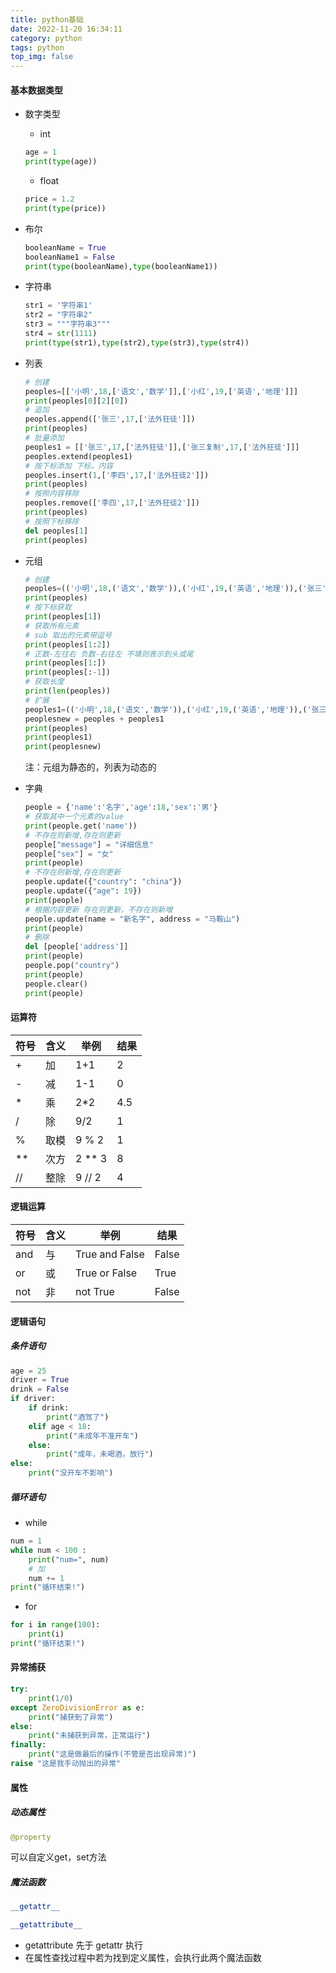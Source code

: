 ```yaml
---
title: python基础
date: 2022-11-20 16:34:11
category: python
tags: python
top_img: false
---
```


#### 基本数据类型

- 数字类型

  - int

  ```python
  age = 1
  print(type(age))
  ```

  - float

  ```python
  price = 1.2
  print(type(price))
  ```

- 布尔

  ```python
  booleanName = True
  booleanName1 = False
  print(type(booleanName),type(booleanName1))
  ```

- 字符串

  ``` python
  str1 = '字符串1'
  str2 = "字符串2"
  str3 = """字符串3"""
  str4 = str(1111)
  print(type(str1),type(str2),type(str3),type(str4))
  ```

- 列表

  ``` python
  # 创建
  peoples=[['小明',18,['语文','数学']],['小红',19,['英语','地理']]]
  print(peoples[0][2][0])
  # 追加
  peoples.append(['张三',17,['法外狂徒']])
  print(peoples)
  # 批量添加
  peoples1 = [['张三',17,['法外狂徒']],['张三复制',17,['法外狂徒']]]
  peoples.extend(peoples1)
  # 按下标添加 下标，内容
  peoples.insert(1,['李四',17,['法外狂徒2']])
  print(peoples)
  # 按照内容移除
  peoples.remove(['李四',17,['法外狂徒2']])
  print(peoples)
  # 按照下标移除
  del peoples[1]
  print(peoples)
  ```

- 元组

  ```python
  # 创建
  peoples=(('小明',18,('语文','数学')),('小红',19,('英语','地理')),('张三',17,('法外狂徒')))
  print(peoples)
  # 按下标获取
  print(peoples[1])
  # 获取所有元素
  # sub 取出的元素带逗号
  print(peoples[1:2])
  # 正数-左往右 负数-右往左 不填则表示到头或尾
  print(peoples[1:])
  print(peoples[:-1])
  # 获取长度
  print(len(peoples))
  # 扩展
  peoples1=(('小明',18,('语文','数学')),('小红',19,('英语','地理')),('张三',17,('法外狂徒')))
  peoplesnew = peoples + peoples1
  print(peoples)
  print(peoples1)
  print(peoplesnew)
  ```

  注：元组为静态的，列表为动态的

- 字典

  ``` python
  people = {'name':'名字','age':18,'sex':'男'}
  # 获取其中一个元素的value
  print(people.get('name'))
  # 不存在则新增,存在则更新
  people["message"] = "详细信息"
  people["sex"] = "女"
  print(people)
  # 不存在则新增,存在则更新
  people.update({"country": "china"})
  people.update({"age": 19})
  print(people)
  # 根据内容更新 存在则更新，不存在则新增
  people.update(name = "新名字", address = "马鞍山")
  print(people)
  # 删除
  del [people['address']]
  print(people)
  people.pop("country")
  print(people)
  people.clear()
  print(people)
  ```

#### 运算符

| 符号 | 含义 | 举例   | 结果 |
| ---- | ---- | ------ | ---- |
| +    | 加   | 1+1    | 2    |
| -    | 减   | 1-1    | 0    |
| *    | 乘   | 2*2    | 4.5  |
| /    | 除   | 9/2    | 1    |
| %    | 取模 | 9 % 2  | 1    |
| **   | 次方 | 2 ** 3 | 8    |
| //   | 整除 | 9 // 2 | 4    |

#### 逻辑运算

| 符号 | 含义 | 举例           | 结果  |
| ---- | ---- | -------------- | ----- |
| and  | 与   | True and False | False |
| or   | 或   | True or False  | True  |
| not  | 非   | not True       | False |

#### 逻辑语句

##### 条件语句

```python
age = 25
driver = True
drink = False
if driver:
    if drink:
        print("酒驾了")
    elif age < 18:
        print("未成年不准开车")
    else:
        print("成年，未喝酒，放行")
else:
    print("没开车不影响")
```

##### 循环语句

- while

```python
num = 1
while num < 100 :
    print("num=", num)
    # 加
    num += 1
print("循环结束!")
```

- for

```python
for i in range(100):
    print(i)
print("循环结束!")
```

#### 异常捕获

```python
try:
    print(1/0)
except ZeroDivisionError as e:
    print("捕获到了异常")
else:
    print("未捕获到异常，正常运行")
finally:
    print("这是做最后的操作(不管是否出现异常)")
raise "这是我手动抛出的异常"
```





#### 属性

##### 动态属性

```python
@property
```

可以自定义get，set方法

##### 魔法函数

```python
__getattr__
```

```python
__getattribute__
```

- getattribute 先于 getattr 执行
- 在属性查找过程中若为找到定义属性，会执行此两个魔法函数

